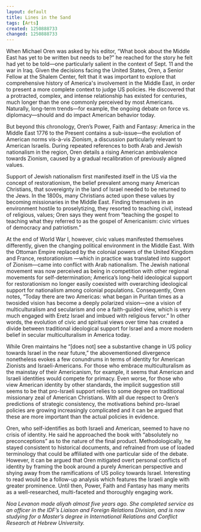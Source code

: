 ```yaml
---
layout: default
title: Lines in the Sand
tags: [Arts]
created: 1250888733
changed: 1250888733
---
```

<p>When Michael Oren was asked by his editor, &ldquo;What book about the Middle East has yet to be written but needs to be?&rdquo; he reached for the story he felt had yet to be told&mdash;one particularly salient in the context of Sept. 11 and the war in Iraq. Given the decisions facing the United States, Oren, a Senior Fellow at the Shalem Center, felt that it was important to explore that comprehensive history of America's involvement in the Middle East, in order to present a more complete context to judge US policies. He discovered that a protracted, complex, and intense relationship has existed for centuries, much longer than the one commonly perceived by most Americans. Naturally, long-term trends&mdash;for example, the ongoing debate on force vs. diplomacy&mdash;should and do impact American behavior today.</p>
<p>But beyond this chronology, Oren&rsquo;s Power, Faith and Fantasy: America in the Middle East 1776 to the Present contains a sub-issue&mdash;the evolution of American norms vis-&agrave;-vis Zionism, a discussion particularly relevant to American Israelis. During repeated references to both Arab and Jewish nationalism in the region, Oren details a rising American ambivalence towards Zionism, caused by a gradual recalibration of previously aligned values.</p>
<p>Support of Jewish nationalism first manifested itself in the US via the concept of restorationism, the belief prevalent among many American Christians, that sovereignty in the land of Israel needed to be returned to the Jews. In the 1800s, many Christians acted upon these values by becoming missionaries in the Middle East. Finding themselves in an environment hostile to proselytizing, they resorted to teaching civil, instead of religious, values; Oren says they went from &ldquo;teaching the gospel to teaching what they referred to as the gospel of Americanism: civic virtues of democracy and patriotism.&rdquo;</p>
<p>At the end of World War I, however, civic values manifested themselves differently, given the changing political environment in the Middle East. With the Ottoman Empire replaced by the colonial powers of the United Kingdom and France, restorationism &mdash;which in practice was translated into support of Zionism&mdash;came into conflict with Arab nationalism. The Jewish national movement was now perceived as being in competition with other regional movements for self-determination; America&rsquo;s long-held ideological support for restorationism no longer easily coexisted with overarching ideological support for nationalism among colonial populations. Consequently, Oren notes, &ldquo;Today there are two Americas: what began in Puritan times as a twosided vision has become a deeply polarized vision&mdash;one a vision of multiculturalism and secularism and one a faith-guided view, which is very much engaged with Eretz Israel and imbued with religious fervor.&rdquo; In other words, the evolution of civic and spiritual views over time has created a divide between traditional ideological support for Israel and a more modern belief in secular multiculturalism in America today.</p>
<p>While Oren maintains he &ldquo;[does not] see a substantive change in US policy towards Israel in the near future,&rdquo; the abovementioned divergence nonetheless evokes a few conundrums in terms of identity for American Zionists and Israeli-Americans. For those who embrace multiculturalism as the mainstay of their Americanism, for example, it seems that American and Israeli identities would compete for primacy. Even worse, for those who view American identity by other standards, the implicit suggestion still seems to be that pro-Israeli support relies to some degree on traditional missionary zeal of American Christians. With all due respect to Oren&rsquo;s predictions of strategic consistency, the motivations behind pro-Israel policies are growing increasingly complicated and it can be argued that these are more important than the actual policies in evidence.</p>
<p>Oren, who self-identifies as both Israeli and American, seemed to have no crisis of identity. He said he approached the book with &ldquo;absolutely no preconceptions&rdquo; as to the nature of the final product. Methodologically, he stayed consistent to historical documents, and refrained from use of loaded terminology that could be affiliated with one particular side of the debate. However, it can be argued that Oren mitigated overt personal conflicts of identity by framing the book around a purely American perspective and shying away from the ramifications of US policy towards Israel. Interesting to read would be a follow-up analysis which features the Israeli angle with greater prominence. Until then, Power, Faith and Fantasy has many merits as a well-researched, multi-faceted and thoroughly engaging work.</p>
<p><em>Noa Levanon made aliyah almost five years ago. She completed service as an officer in the IDF&rsquo;s Liaison and Foreign Relations Division, and is now studying for a Master&rsquo;s degree in International Relations and Conflict Research at Hebrew University.</em></p>